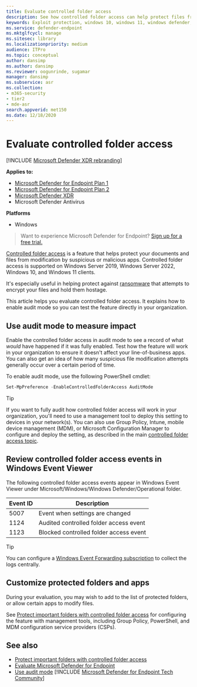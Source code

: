 ```yaml
---
title: Evaluate controlled folder access
description: See how controlled folder access can help protect files from being changed by malicious apps.
keywords: Exploit protection, windows 10, windows 11, windows defender, ransomware, protect, evaluate, test, demo, try
ms.service: defender-endpoint
ms.mktglfcycl: manage
ms.sitesec: library
ms.localizationpriority: medium
audience: ITPro
ms.topic: conceptual
author: dansimp
ms.author: dansimp
ms.reviewer: oogunrinde, sugamar
manager: dansimp
ms.subservice: asr
ms.collection: 
- m365-security
- tier2
- mde-asr
search.appverid: met150
ms.date: 12/18/2020
---
```


# Evaluate controlled folder access

[!INCLUDE [Microsoft Defender XDR rebranding](../../includes/microsoft-defender.md)]

**Applies to:**

- [Microsoft Defender for Endpoint Plan 1](https://go.microsoft.com/fwlink/?linkid=2154037)
- [Microsoft Defender for Endpoint Plan 2](https://go.microsoft.com/fwlink/?linkid=2154037)
- [Microsoft Defender XDR](https://go.microsoft.com/fwlink/?linkid=2118804)
- Microsoft Defender Antivirus

**Platforms**
- Windows

> Want to experience Microsoft Defender for Endpoint? [Sign up for a free trial.](https://signup.microsoft.com/create-account/signup?products=7f379fee-c4f9-4278-b0a1-e4c8c2fcdf7e&ru=https://aka.ms/MDEp2OpenTrial?ocid=docs-wdatp-enablesiem-abovefoldlink)

[Controlled folder access](controlled-folders.md) is a feature that helps protect your documents and files from modification by suspicious or malicious apps. Controlled folder access is supported on Windows Server 2019, Windows Server 2022, Windows 10, and Windows 11 clients.

It's especially useful in helping protect against [ransomware](https://www.microsoft.com/wdsi/threats) that attempts to encrypt your files and hold them hostage.

This article helps you evaluate controlled folder access. It explains how to enable audit mode so you can test the feature directly in your organization.

## Use audit mode to measure impact

Enable the controlled folder access in audit mode to see a record of what *would* have happened if it was fully enabled. Test how the feature will work in your organization to ensure it doesn't affect your line-of-business apps. You can also get an idea of how many suspicious file modification attempts generally occur over a certain period of time.

To enable audit mode, use the following PowerShell cmdlet:

```PowerShell
Set-MpPreference -EnableControlledFolderAccess AuditMode
```

> [!TIP]
> If you want to fully audit how controlled folder access will work in your organization, you'll need to use a management tool to deploy this setting to devices in your network(s).
You can also use Group Policy, Intune, mobile device management (MDM), or Microsoft Configuration Manager to configure and deploy the setting, as described in the main [controlled folder access topic](controlled-folders.md).

## Review controlled folder access events in Windows Event Viewer

The following controlled folder access events appear in Windows Event Viewer under Microsoft/Windows/Windows Defender/Operational folder.

Event ID | Description
-|-
 5007 | Event when settings are changed
 1124 | Audited controlled folder access event
 1123 | Blocked controlled folder access event

> [!TIP]
> You can configure a [Windows Event Forwarding subscription](/windows/win32/wec/setting-up-a-source-initiated-subscription) to collect the logs centrally. 

## Customize protected folders and apps

During your evaluation, you may wish to add to the list of protected folders, or allow certain apps to modify files.

See [Protect important folders with controlled folder access](controlled-folders.md) for configuring the feature with management tools, including Group Policy, PowerShell, and MDM configuration service providers (CSPs).

## See also

- [Protect important folders with controlled folder access](controlled-folders.md)
- [Evaluate Microsoft Defender for Endpoint](evaluate-mde.md)
- [Use audit mode](audit-windows-defender.md)
[!INCLUDE [Microsoft Defender for Endpoint Tech Community](../../includes/defender-mde-techcommunity.md)]
